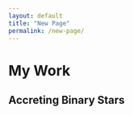 ```yaml
---
layout: default
title: "New Page"
permalink: /new-page/
---
```

# My Work

## Accreting Binary Stars
